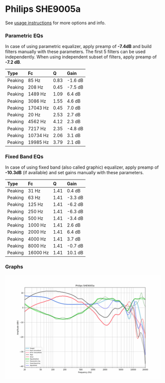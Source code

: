 # Philips SHE9005a
See [usage instructions](https://github.com/jaakkopasanen/AutoEq#usage) for more options and info.

### Parametric EQs
In case of using parametric equalizer, apply preamp of **-7.4dB** and build filters manually
with these parameters. The first 5 filters can be used independently.
When using independent subset of filters, apply preamp of **-7.2 dB**.

| Type    | Fc       |    Q | Gain    |
|:--------|:---------|:-----|:--------|
| Peaking | 85 Hz    | 0.83 | -1.6 dB |
| Peaking | 208 Hz   | 0.45 | -7.5 dB |
| Peaking | 1489 Hz  | 1.09 | 6.4 dB  |
| Peaking | 3086 Hz  | 1.55 | 4.6 dB  |
| Peaking | 17043 Hz | 0.45 | 7.0 dB  |
| Peaking | 20 Hz    | 2.53 | 2.7 dB  |
| Peaking | 4562 Hz  | 4.12 | 2.3 dB  |
| Peaking | 7217 Hz  | 2.35 | -4.8 dB |
| Peaking | 10734 Hz | 2.06 | 3.1 dB  |
| Peaking | 19985 Hz | 3.79 | 2.1 dB  |

### Fixed Band EQs
In case of using fixed band (also called graphic) equalizer, apply preamp of **-10.3dB**
(if available) and set gains manually with these parameters.

| Type    | Fc       |    Q | Gain    |
|:--------|:---------|:-----|:--------|
| Peaking | 31 Hz    | 1.41 | 0.4 dB  |
| Peaking | 63 Hz    | 1.41 | -3.3 dB |
| Peaking | 125 Hz   | 1.41 | -6.2 dB |
| Peaking | 250 Hz   | 1.41 | -6.3 dB |
| Peaking | 500 Hz   | 1.41 | -3.4 dB |
| Peaking | 1000 Hz  | 1.41 | 2.6 dB  |
| Peaking | 2000 Hz  | 1.41 | 6.4 dB  |
| Peaking | 4000 Hz  | 1.41 | 3.7 dB  |
| Peaking | 8000 Hz  | 1.41 | -0.7 dB |
| Peaking | 16000 Hz | 1.41 | 10.1 dB |

### Graphs
![](./Philips%20SHE9005a.png)